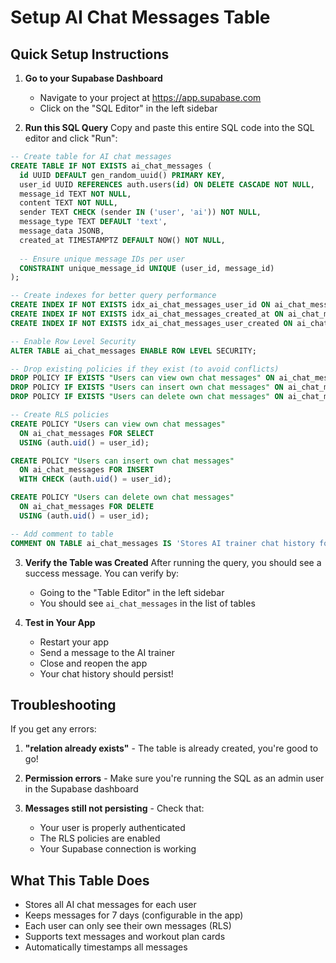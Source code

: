 # Setup AI Chat Messages Table

## Quick Setup Instructions

1. **Go to your Supabase Dashboard**
   - Navigate to your project at https://app.supabase.com
   - Click on the "SQL Editor" in the left sidebar

2. **Run this SQL Query**
   Copy and paste this entire SQL code into the SQL editor and click "Run":

```sql
-- Create table for AI chat messages
CREATE TABLE IF NOT EXISTS ai_chat_messages (
  id UUID DEFAULT gen_random_uuid() PRIMARY KEY,
  user_id UUID REFERENCES auth.users(id) ON DELETE CASCADE NOT NULL,
  message_id TEXT NOT NULL,
  content TEXT NOT NULL,
  sender TEXT CHECK (sender IN ('user', 'ai')) NOT NULL,
  message_type TEXT DEFAULT 'text',
  message_data JSONB,
  created_at TIMESTAMPTZ DEFAULT NOW() NOT NULL,
  
  -- Ensure unique message IDs per user
  CONSTRAINT unique_message_id UNIQUE (user_id, message_id)
);

-- Create indexes for better query performance
CREATE INDEX IF NOT EXISTS idx_ai_chat_messages_user_id ON ai_chat_messages(user_id);
CREATE INDEX IF NOT EXISTS idx_ai_chat_messages_created_at ON ai_chat_messages(created_at DESC);
CREATE INDEX IF NOT EXISTS idx_ai_chat_messages_user_created ON ai_chat_messages(user_id, created_at DESC);

-- Enable Row Level Security
ALTER TABLE ai_chat_messages ENABLE ROW LEVEL SECURITY;

-- Drop existing policies if they exist (to avoid conflicts)
DROP POLICY IF EXISTS "Users can view own chat messages" ON ai_chat_messages;
DROP POLICY IF EXISTS "Users can insert own chat messages" ON ai_chat_messages;
DROP POLICY IF EXISTS "Users can delete own chat messages" ON ai_chat_messages;

-- Create RLS policies
CREATE POLICY "Users can view own chat messages" 
  ON ai_chat_messages FOR SELECT 
  USING (auth.uid() = user_id);

CREATE POLICY "Users can insert own chat messages" 
  ON ai_chat_messages FOR INSERT 
  WITH CHECK (auth.uid() = user_id);

CREATE POLICY "Users can delete own chat messages" 
  ON ai_chat_messages FOR DELETE 
  USING (auth.uid() = user_id);

-- Add comment to table
COMMENT ON TABLE ai_chat_messages IS 'Stores AI trainer chat history for each user';
```

3. **Verify the Table was Created**
   After running the query, you should see a success message. You can verify by:
   - Going to the "Table Editor" in the left sidebar
   - You should see `ai_chat_messages` in the list of tables

4. **Test in Your App**
   - Restart your app
   - Send a message to the AI trainer
   - Close and reopen the app
   - Your chat history should persist!

## Troubleshooting

If you get any errors:

1. **"relation already exists"** - The table is already created, you're good to go!

2. **Permission errors** - Make sure you're running the SQL as an admin user in the Supabase dashboard

3. **Messages still not persisting** - Check that:
   - Your user is properly authenticated
   - The RLS policies are enabled
   - Your Supabase connection is working

## What This Table Does

- Stores all AI chat messages for each user
- Keeps messages for 7 days (configurable in the app)
- Each user can only see their own messages (RLS)
- Supports text messages and workout plan cards
- Automatically timestamps all messages